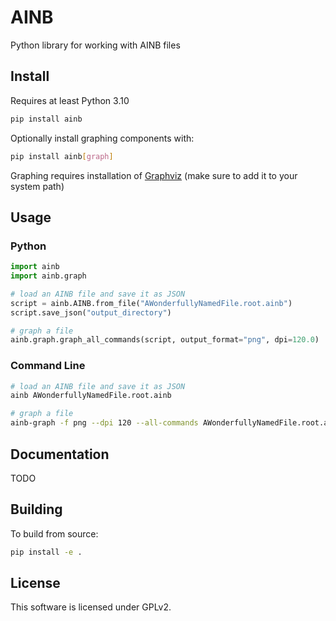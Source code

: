 # AINB
Python library for working with AINB files

## Install
Requires at least Python 3.10

```bash
pip install ainb
```

Optionally install graphing components with:
```bash
pip install ainb[graph]
```

Graphing requires installation of [Graphviz](https://www.graphviz.org/) (make sure to add it to your system path)

## Usage

### Python
```py
import ainb
import ainb.graph

# load an AINB file and save it as JSON
script = ainb.AINB.from_file("AWonderfullyNamedFile.root.ainb")
script.save_json("output_directory")

# graph a file
ainb.graph.graph_all_commands(script, output_format="png", dpi=120.0)
```

### Command Line
```bash
# load an AINB file and save it as JSON
ainb AWonderfullyNamedFile.root.ainb

# graph a file
ainb-graph -f png --dpi 120 --all-commands AWonderfullyNamedFile.root.ainb
```

## Documentation

TODO

## Building

To build from source:
```bash
pip install -e .
```

## License

This software is licensed under GPLv2.